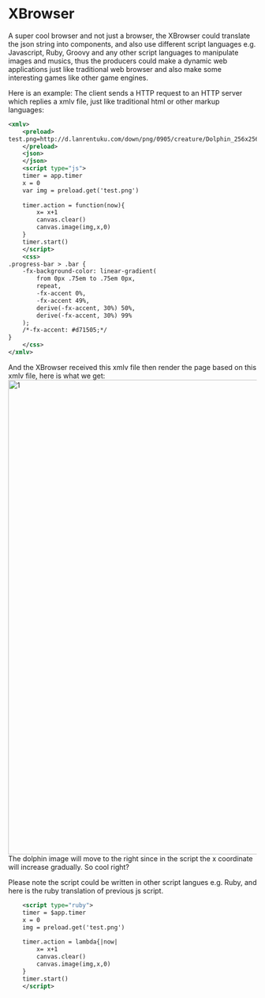 # XBrowser

A super cool browser and not just a browser, the XBrowser could translate the json string into components, and also use different script languages e.g. Javascript, Ruby, Groovy and any other script languages to manipulate images and musics, thus the producers could make a dynamic web applications just like traditional web browser and also make some interesting games like other game engines.

Here is an example:
The client sends a HTTP request to an HTTP server which replies a xmlv file, just like traditional html or other markup languages:
```xml
<xmlv>
	<preload>
test.png=http://d.lanrentuku.com/down/png/0905/creature/Dolphin_256x256.png;
	</preload>
    <json>
    </json>
    <script type="js">
	timer = app.timer
	x = 0
	var img = preload.get('test.png')
    
	timer.action = function(now){
		x= x+1
		canvas.clear()
		canvas.image(img,x,0)
	}
	timer.start()
    </script>
    <css>
.progress-bar > .bar {
    -fx-background-color: linear-gradient(
        from 0px .75em to .75em 0px,
        repeat,
        -fx-accent 0%,
        -fx-accent 49%,
        derive(-fx-accent, 30%) 50%,
        derive(-fx-accent, 30%) 99%
    );
    /*-fx-accent: #d71505;*/
}
    </css>
</xmlv>
```
And the XBrowser received this xmlv file then render the page based on this xmlv file, here is what we get:
<img width="960" alt="1" src="https://user-images.githubusercontent.com/5525436/31162685-7ebdc1da-a8a4-11e7-9eac-8890e3146a4d.png">
The dolphin image will move to the right since in the script the x coordinate will increase gradually.
So cool right?

Please note the script could be written in other script langues e.g. Ruby, and here is the ruby translation of previous js script.
```xml
    <script type="ruby">
	timer = $app.timer
	x = 0
	img = preload.get('test.png')
    
	timer.action = lambda{|now|
		x= x+1
		canvas.clear()
		canvas.image(img,x,0)
	}
	timer.start()
    </script>
```
